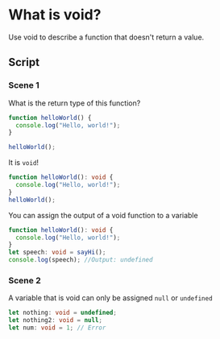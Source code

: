 # What is void?

Use void to describe a function that doesn't return a value.

## Script

### Scene 1

What is the return type of this function?

```ts
function helloWorld() {
  console.log("Hello, world!");
}

helloWorld();
```

It is `void`!

```ts
function helloWorld(): void {
  console.log("Hello, world!");
}
helloWorld();
```

You can assign the output of a void function to a variable

```ts
function helloWorld(): void {
  console.log("Hello, world!");
}
let speech: void = sayHi();
console.log(speech); //Output: undefined
```

### Scene 2

A variable that is void can only be assigned `null` or `undefined`

```ts
let nothing: void = undefined;
let nothing2: void = null;
let num: void = 1; // Error
```
